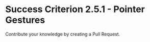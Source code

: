 # Success Criterion 2.5.1 - Pointer Gestures

Contribute your knowledge by creating a Pull Request.
